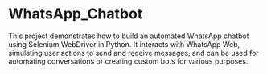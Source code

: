 # WhatsApp_Chatbot
This project demonstrates how to build an automated WhatsApp chatbot using Selenium WebDriver in Python. It interacts with WhatsApp Web, simulating user actions to send and receive messages, and can be used for automating conversations or creating custom bots for various purposes.
